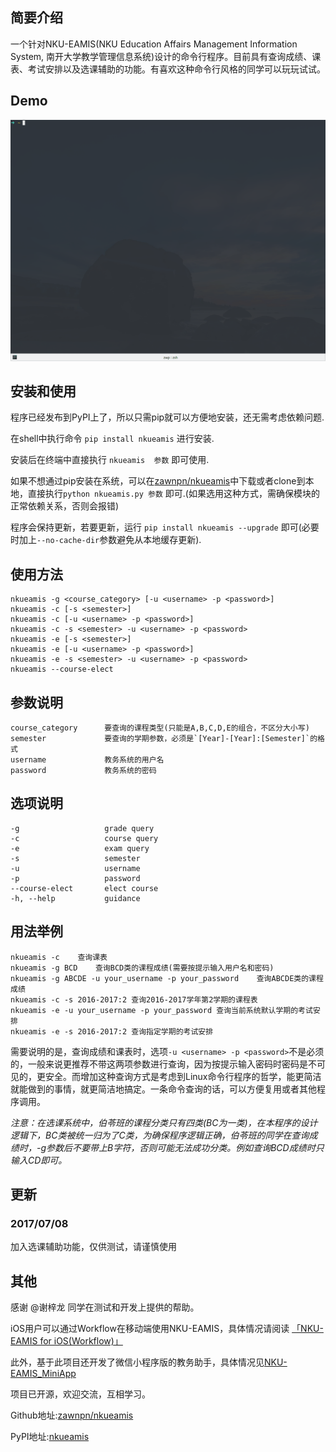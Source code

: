 ## 简要介绍
一个针对NKU-EAMIS(NKU Education Affairs Management Information System, 南开大学教学管理信息系统)设计的命令行程序。目前具有查询成绩、课表、考试安排以及选课辅助的功能。有喜欢这种命令行风格的同学可以玩玩试试。

## Demo
![Demo](./demo/demo.gif)

## 安装和使用
程序已经发布到PyPI上了，所以只需pip就可以方便地安装，还无需考虑依赖问题.

在shell中执行命令 `pip install nkueamis` 进行安装.

安装后在终端中直接执行 `nkueamis  参数` 即可使用.

如果不想通过pip安装在系统，可以在[zawnpn/nkueamis](https://github.com/zawnpn/NKU-EAMIS)中下载或者clone到本地，直接执行`python nkueamis.py 参数` 即可.(如果选用这种方式，需确保模块的正常依赖关系，否则会报错)

程序会保持更新，若要更新，运行 `pip install nkueamis --upgrade` 即可(必要时加上`--no-cache-dir`参数避免从本地缓存更新).

## 使用方法
    nkueamis -g <course_category> [-u <username> -p <password>]
    nkueamis -c [-s <semester>]
    nkueamis -c [-u <username> -p <password>]
    nkueamis -c -s <semester> -u <username> -p <password>
    nkueamis -e [-s <semester>]
    nkueamis -e [-u <username> -p <password>]
    nkueamis -e -s <semester> -u <username> -p <password>
    nkueamis --course-elect

## 参数说明
    course_category      要查询的课程类型(只能是A,B,C,D,E的组合，不区分大小写)
    semester             要查询的学期参数，必须是`[Year]-[Year]:[Semester]`的格式
    username             教务系统的用户名
    password             教务系统的密码

## 选项说明
    -g                   grade query
    -c                   course query
    -e                   exam query
    -s                   semester
    -u                   username
    -p                   password
    --course-elect       elect course
    -h, --help           guidance

## 用法举例
    nkueamis -c    查询课表
    nkueamis -g BCD    查询BCD类的课程成绩(需要按提示输入用户名和密码)
    nkueamis -g ABCDE -u your_username -p your_password    查询ABCDE类的课程成绩
    nkueamis -c -s 2016-2017:2 查询2016-2017学年第2学期的课程表
    nkueamis -e -u your_username -p your_password 查询当前系统默认学期的考试安排
    nkueamis -e -s 2016-2017:2 查询指定学期的考试安排

需要说明的是，查询成绩和课表时，选项`-u <username> -p <password>`不是必须的，一般来说更推荐不带这两项参数进行查询，因为按提示输入密码时密码是不可见的，更安全。而增加这种查询方式是考虑到Linux命令行程序的哲学，能更简洁就能做到的事情，就更简洁地搞定。一条命令查询的话，可以方便复用或者其他程序调用。

*注意：在选课系统中，伯苓班的课程分类只有四类(BC为一类)，在本程序的设计逻辑下，BC类被统一归为了C类，为确保程序逻辑正确，伯苓班的同学在查询成绩时，-g参数后不要带上B字符，否则可能无法成功分类。例如查询BCD成绩时只输入CD即可。*

## 更新

### 2017/07/08
加入选课辅助功能，仅供测试，请谨慎使用

## 其他
感谢 @谢梓龙 同学在测试和开发上提供的帮助。

iOS用户可以通过Workflow在移动端使用NKU-EAMIS，具体情况请阅读 [「NKU-EAMIS for iOS(Workflow)」](http://www.oncemath.com/eamis-workflow.html)

此外，基于此项目还开发了微信小程序版的教务助手，具体情况见[NKU-EAMIS_MiniApp](https://github.com/zawnpn/NKU-EAMIS_MiniApp)

项目已开源，欢迎交流，互相学习。

Github地址:[zawnpn/nkueamis](https://github.com/zawnpn/NKU-EAMIS)

PyPI地址:[nkueamis](https://pypi.python.org/pypi/nkueamis)
